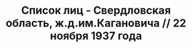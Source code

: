 ---
title: Список лиц - Свердловская область, ж.д.им.Кагановича // 22 ноября 1937 года
description: РГАСПИ, ф.17, т.5, оп.171, дело 413, лист 73
images:
- /disk/pictures/v05/17-171-413-073.jpg
- /disk/pictures/v05/17-171-413-074.jpg
- /disk/pictures/v05/17-171-413-075.jpg
- /disk/pictures/v05/17-171-413-076.jpg
- /disk/pictures/v05/17-171-413-077.jpg
- /disk/pictures/v05/17-171-413-078.jpg
---